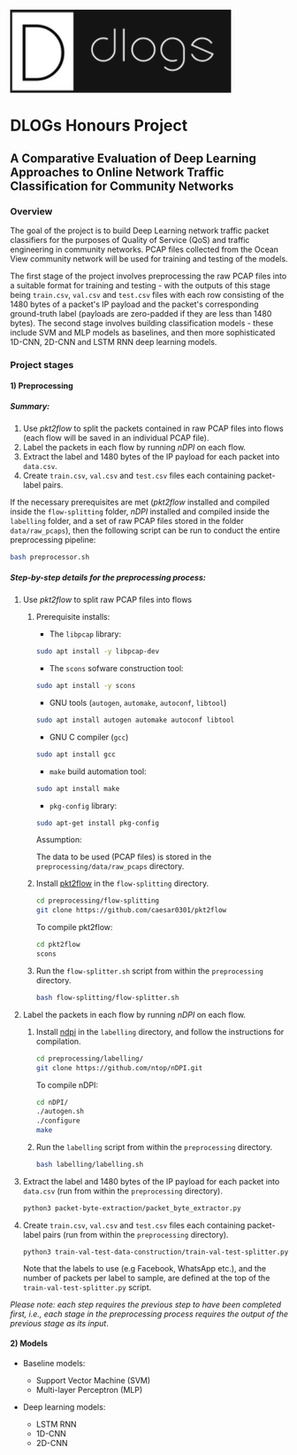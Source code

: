 <br>
<img src="logo.png" alt="DLOGs" width="400"/>

# DLOGs Honours Project 
## A Comparative Evaluation of Deep Learning Approaches to Online Network Traffic Classification for Community Networks

### Overview

The goal of the project is to build Deep Learning network traffic packet classifiers for the purposes of Quality of Service (QoS) and traffic engineering in community networks. PCAP files collected from the Ocean View community network will be used for training and testing of the models. 

The first stage of the project involves preprocessing the raw PCAP files into a suitable format for training and testing - with the outputs of this stage being `train.csv`, `val.csv` and `test.csv` files with each row consisting of the 1480 bytes of a packet's IP payload and the packet's corresponding ground-truth label (payloads are zero-padded if they are less than 1480 bytes). The second stage involves building classification models - these include SVM and MLP models as baselines, and then more sophisticated 1D-CNN, 2D-CNN and LSTM RNN deep learning models.

### Project stages

#### 1) Preprocessing

##### Summary:

1. Use *pkt2flow* to split the packets contained in raw PCAP files into flows (each flow will be saved in an individual PCAP file).
2. Label the packets in each flow by running *nDPI* on each flow.
3. Extract the label and 1480 bytes of the IP payload for each packet into `data.csv`.
4. Create `train.csv`, `val.csv` and `test.csv` files each containing packet-label pairs.

If the necessary prerequisites are met (*pkt2flow* installed and compiled inside the `flow-splitting` folder, *nDPI* installed and compiled inside the `labelling` folder, and a set of raw PCAP files stored in the folder `data/raw_pcaps`), then the following script can be run to conduct the entire preprocessing pipeline:

```bash
bash preprocessor.sh
```

##### Step-by-step details for the preprocessing process:

1. Use *pkt2flow* to split raw PCAP files into flows

    1. Prerequisite installs:

        - The `libpcap` library:
        
        ```bash
        sudo apt install -y libpcap-dev
        ```

        - The `scons` sofware construction tool:

        ```bash
        sudo apt install -y scons
        ```

        - GNU tools (`autogen`, `automake`, `autoconf`, `libtool`)
        ```bash
        sudo apt install autogen automake autoconf libtool
        ```

        - GNU C compiler (`gcc`)
        ```bash
        sudo apt install gcc
        ```

        - `make` build automation tool:
        ```bash
        sudo apt install make
        ```

        - `pkg-config` library:
        ```bash
        sudo apt-get install pkg-config
        ```

        Assumption:

        The data to be used (PCAP files) is stored in the `preprocessing/data/raw_pcaps` directory.

    2. Install [pkt2flow](https://github.com/caesar0301/pkt2flow) in the `flow-splitting` directory.

        ```bash
        cd preprocessing/flow-splitting
        git clone https://github.com/caesar0301/pkt2flow
        ```

        To compile pkt2flow:
        ```bash
        cd pkt2flow
        scons
        ```

    3.  Run the `flow-splitter.sh` script from within the `preprocessing` directory.
        ```bash
        bash flow-splitting/flow-splitter.sh
        ```
        

2. Label the packets in each flow by running *nDPI* on each flow.

    1. Install [ndpi](https://github.com/ntop/nDPI) in the `labelling` directory, and follow the instructions for compilation.

        ```bash
        cd preprocessing/labelling/
        git clone https://github.com/ntop/nDPI.git
        ```
        To compile nDPI:
        ```bash
        cd nDPI/
        ./autogen.sh
        ./configure
        make
        ```

    2. Run the `labelling` script from within the `preprocessing` directory.
        ```bash
        bash labelling/labelling.sh
        ```

3. Extract the label and 1480 bytes of the IP payload for each packet into `data.csv` (run from within the `preprocessing` directory).
    
    ```bash
    python3 packet-byte-extraction/packet_byte_extractor.py
    ```

4. Create `train.csv`, `val.csv` and `test.csv` files each containing packet-label pairs (run from within the `preprocessing` directory).

    ```python3
    python3 train-val-test-data-construction/train-val-test-splitter.py
    ```

    Note that the labels to use (e.g Facebook, WhatsApp etc.), and the number of packets per label to sample, are defined at the top of the `train-val-test-splitter.py` script.

*Please note: each step requires the previous step to have been completed first, i.e., each stage in the preprocessing process requires the output of the previous stage as its input*.

#### 2) Models

- Baseline models:
    -   Support Vector Machine (SVM)
    -   Multi-layer Perceptron (MLP)

- Deep learning models:
    -   LSTM RNN
    -   1D-CNN
    -   2D-CNN